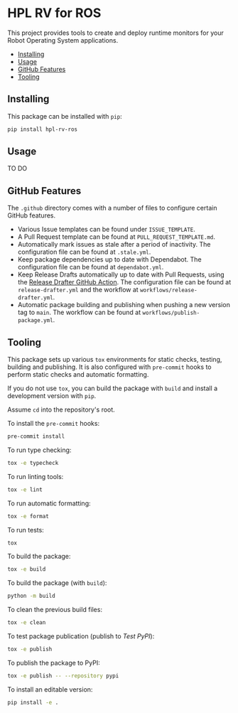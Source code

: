 # HPL RV for ROS

This project provides tools to create and deploy runtime monitors for your Robot Operating System applications.

- [Installing](#installing)
- [Usage](#usage)
- [GitHub Features](#github-features)
- [Tooling](#tooling)

## Installing

This package can be installed with `pip`:

```bash
pip install hpl-rv-ros
```

## Usage

TO DO

## GitHub Features

The `.github` directory comes with a number of files to configure certain GitHub features.

- Various Issue templates can be found under `ISSUE_TEMPLATE`.
- A Pull Request template can be found at `PULL_REQUEST_TEMPLATE.md`.
- Automatically mark issues as stale after a period of inactivity. The configuration file can be found at `.stale.yml`.
- Keep package dependencies up to date with Dependabot. The configuration file can be found at `dependabot.yml`.
- Keep Release Drafts automatically up to date with Pull Requests, using the [Release Drafter GitHub Action](https://github.com/marketplace/actions/release-drafter). The configuration file can be found at `release-drafter.yml` and the workflow at `workflows/release-drafter.yml`.
- Automatic package building and publishing when pushing a new version tag to `main`. The workflow can be found at `workflows/publish-package.yml`.

## Tooling

This package sets up various `tox` environments for static checks, testing, building and publishing.
It is also configured with `pre-commit` hooks to perform static checks and automatic formatting.

If you do not use `tox`, you can build the package with `build` and install a development version with `pip`.

Assume `cd` into the repository's root.

To install the `pre-commit` hooks:

```bash
pre-commit install
```

To run type checking:

```bash
tox -e typecheck
```

To run linting tools:

```bash
tox -e lint
```

To run automatic formatting:

```bash
tox -e format
```

To run tests:

```bash
tox
```

To build the package:

```bash
tox -e build
```

To build the package (with `build`):

```bash
python -m build
```

To clean the previous build files:

```bash
tox -e clean
```

To test package publication (publish to *Test PyPI*):

```bash
tox -e publish
```

To publish the package to PyPI:

```bash
tox -e publish -- --repository pypi
```

To install an editable version:

```bash
pip install -e .
```
